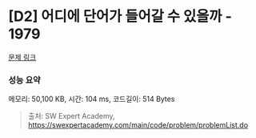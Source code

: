 # [D2] 어디에 단어가 들어갈 수 있을까 - 1979 

[문제 링크](https://swexpertacademy.com/main/code/problem/problemDetail.do?contestProbId=AV5PuPq6AaQDFAUq) 

### 성능 요약

메모리: 50,100 KB, 시간: 104 ms, 코드길이: 514 Bytes



> 출처: SW Expert Academy, https://swexpertacademy.com/main/code/problem/problemList.do